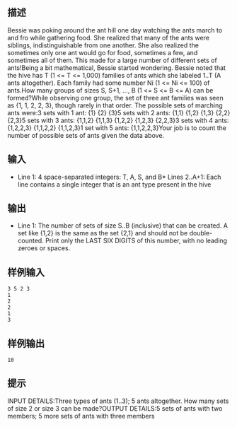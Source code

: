## 描述


Bessie was poking around the ant hill one day watching the ants march to and fro while gathering food. She realized that many of the ants were siblings, indistinguishable from one another. She also realized the sometimes only one ant would go for food, sometimes a few, and sometimes all of them. This made for a large number of different sets of ants!Being a bit mathematical, Bessie started wondering. Bessie noted that the hive has T (1 <= T <= 1,000) families of ants which she labeled 1..T (A ants altogether). Each family had some number Ni (1 <= Ni <= 100) of ants.How many groups of sizes S, S+1, ..., B (1 <= S <= B <= A) can be formed?While observing one group, the set of three ant families was seen as {1, 1, 2, 2, 3}, though rarely in that order. The possible sets of marching ants were:3 sets with 1 ant: {1} {2} {3}5 sets with 2 ants: {1,1} {1,2} {1,3} {2,2} {2,3}5 sets with 3 ants: {1,1,2} {1,1,3} {1,2,2} {1,2,3} {2,2,3}3 sets with 4 ants: {1,2,2,3} {1,1,2,2} {1,1,2,3}1 set with 5 ants: {1,1,2,2,3}Your job is to count the number of possible sets of ants given the data above.

## 输入


* Line 1: 4 space-separated integers: T, A, S, and B* Lines 2..A+1: Each line contains a single integer that is an ant type present in the hive

## 输出


*  Line 1: The number of sets of size S..B (inclusive) that can be  created. A set like {1,2} is the same as the set {2,1} and should not be  double-counted. Print only the LAST SIX DIGITS of this number, with no  leading zeroes or spaces.

## 样例输入


```
3 5 2 3
1
2
2
1
3
```


## 样例输出


```
10
```


## 提示


INPUT DETAILS:Three types of ants (1..3); 5 ants altogether. How many sets of size 2 or size 3 can be made?OUTPUT DETAILS:5 sets of ants with two members; 5 more sets of ants with three members 

